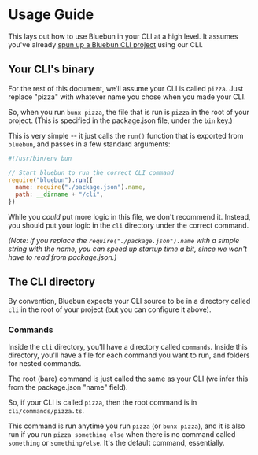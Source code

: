 # Usage Guide

This lays out how to use Bluebun in your CLI at a high level. It assumes you've already [spun up a Bluebun CLI project](./introduction.md) using our CLI.

## Your CLI's binary

For the rest of this document, we'll assume your CLI is called `pizza`. Just replace "pizza" with whatever name you chose when you made your CLI.

So, when you run `bunx pizza`, the file that is run is `pizza` in the root of your project. (This is specified in the package.json file, under the `bin` key.)

This is very simple -- it just calls the `run()` function that is exported from `bluebun`, and passes in a few standard arguments:

```js
#!/usr/bin/env bun

// Start bluebun to run the correct CLI command
require("bluebun").run({
  name: require("./package.json").name,
  path: __dirname + "/cli",
})
```

While you _could_ put more logic in this file, we don't recommend it. Instead, you should put your logic in the `cli` directory under the correct command.

_(Note: if you replace the `require("./package.json").name` with a simple string with the name, you can speed up startup time a bit, since we won't have to read from package.json.)_

## The CLI directory

By convention, Bluebun expects your CLI source to be in a directory called `cli` in the root of your project (but you can configure it above).

### Commands

Inside the `cli` directory, you'll have a directory called `commands`. Inside this directory, you'll have a file for each command you want to run, and folders for nested commands.

The root (bare) command is just called the same as your CLI (we infer this from the package.json "name" field).

So, if your CLI is called `pizza`, then the root command is in `cli/commands/pizza.ts`.

This command is run anytime you run `pizza` (or `bunx pizza`), and it is also run if you run `pizza something else` when there is no command called `something` or `something/else`. It's the default command, essentially.
